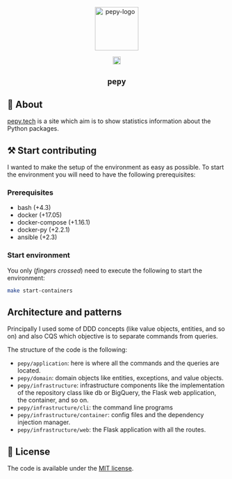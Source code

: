 <p align="center">
  <img width="100px" alt="pepy-logo"
    src="pepy/infrastructure/web/static/logo.png"
  />
</p>
<p align="center">
<a href="https://travis-ci.com/psincraian/pepy.svg?branch=master"><img src="https://travis-ci.com/psincraian/pepy.svg?branch=master" alt="Build status" height="18"></a>
</p>
<h2 align="center"><code>pepy</code></h2>

## 📜 About

[pepy.tech](http://pepy.tech) is a site which aim is to show
statistics information about the Python packages.

## ⚒️ Start contributing
I wanted to make the setup of the environment as easy as possible. To
start the environment you will need to have the following
prerequisites:

### Prerequisites

* bash (+4.3)
* docker (+17.05)
* docker-compose (+1.16.1)
* docker-py (+2.2.1)
* ansible (+2.3)

### Start environment

You only (_fingers crossed_) need to execute the following to start
the environment:

```sh
make start-containers
```

## Architecture and patterns

Principally I used some of DDD concepts (like value objects, entities,
and so on) and also CQS which objective is to separate commands from
queries.

The structure of the code is the following:

* `pepy/application`: here is where all the commands and the queries
  are located.
* `pepy/domain`: domain objects like entities, exceptions, and value
  objects.
* `pepy/infrastructure`: infrastructure components like the
  implementation of the repository class like db or BigQuery, the
  Flask web application, the container, and so on.
* `pepy/infrastructure/cli`: the command line programs
* `pepy/infrastructure/container`: config files and the dependency
  injection manager.
* `pepy/infrastructure/web`: the Flask application with all the
  routes.

## 🚩 License

The code is available under the [MIT license](LICENSE.md).
